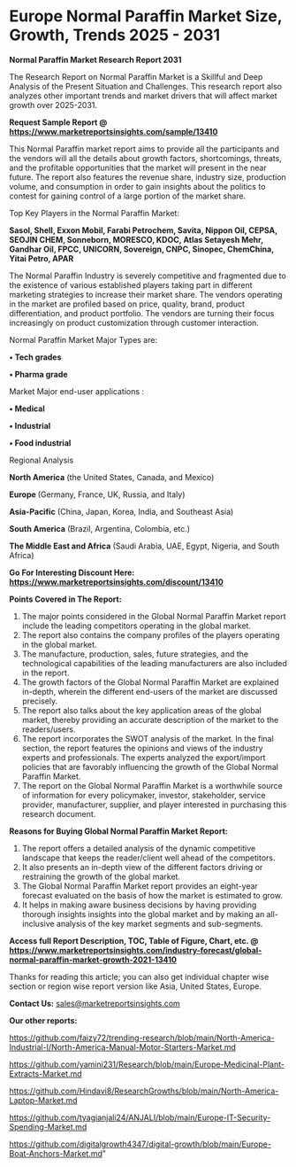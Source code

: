 # Europe Normal Paraffin Market Size, Growth, Trends 2025 - 2031

<strong>Normal Paraffin Market Research Report 2031</strong>

The Research Report on Normal Paraffin Market is a Skillful and Deep Analysis of the Present Situation and Challenges. This research report also analyzes other important trends and market drivers that will affect market growth over 2025-2031.

<strong>Request Sample Report @ <a href=https://www.marketreportsinsights.com/sample/13410>https://www.marketreportsinsights.com/sample/13410</a></strong>

This Normal Paraffin market report aims to provide all the participants and the vendors will all the details about growth factors, shortcomings, threats, and the profitable opportunities that the market will present in the near future. The report also features the revenue share, industry size, production volume, and consumption in order to gain insights about the politics to contest for gaining control of a large portion of the market share.

Top Key Players in the Normal Paraffin Market:

<strong>Sasol, Shell, Exxon Mobil, Farabi Petrochem, Savita, Nippon Oil, CEPSA, SEOJIN CHEM, Sonneborn, MORESCO, KDOC, Atlas Setayesh Mehr, Gandhar Oil, FPCC, UNICORN, Sovereign, CNPC, Sinopec, ChemChina, Yitai Petro, APAR</strong>

The Normal Paraffin Industry is severely competitive and fragmented due to the existence of various established players taking part in different marketing strategies to increase their market share. The vendors operating in the market are profiled based on price, quality, brand, product differentiation, and product portfolio. The vendors are turning their focus increasingly on product customization through customer interaction.

Normal Paraffin Market Major Types are:

<strong>• Tech grades

• Pharma grade</strong>

Market Major end-user applications :

<strong>• Medical

• Industrial

• Food industrial</strong>

Regional Analysis

</u><strong><b>North America</b></strong> (the United States, Canada, and Mexico)

<strong><b>Europe </b></strong>(Germany, France, UK, Russia, and Italy)

<strong><b>Asia-Pacific</b></strong> (China, Japan, Korea, India, and Southeast Asia)

<strong><b>South America</b></strong> (Brazil, Argentina, Colombia, etc.)

<strong><b>The Middle East and Africa</b></strong> (Saudi Arabia, UAE, Egypt, Nigeria, and South Africa)

<strong>Go For Interesting Discount Here: <a href=https://www.marketreportsinsights.com/discount/13410>https://www.marketreportsinsights.com/discount/13410</a></strong>

<strong>Points Covered in The Report:</strong>
<ol>
  <li>The major points considered in the Global Normal Paraffin Market report include the leading competitors operating in the global market.</li>
  <li>The report also contains the company profiles of the players operating in the global market.</li>
  <li>The manufacture, production, sales, future strategies, and the technological capabilities of the leading manufacturers are also included in the report.</li>
  <li>The growth factors of the Global Normal Paraffin Market are explained in-depth, wherein the different end-users of the market are discussed precisely.</li>
  <li>The report also talks about the key application areas of the global market, thereby providing an accurate description of the market to the readers/users.</li>
  <li>The report incorporates the SWOT analysis of the market. In the final section, the report features the opinions and views of the industry experts and professionals. The experts analyzed the export/import policies that are favorably influencing the growth of the Global Normal Paraffin Market.</li>
  <li>The report on the Global Normal Paraffin Market is a worthwhile source of information for every policymaker, investor, stakeholder, service provider, manufacturer, supplier, and player interested in purchasing this research document.</li>
</ol>
<strong>Reasons for Buying Global Normal Paraffin Market Report:</strong>

<ol>
  <li>The report offers a detailed analysis of the dynamic competitive landscape that keeps the reader/client well ahead of the competitors.</li>
  <li>It also presents an in-depth view of the different factors driving or restraining the growth of the global market.</li>
  <li>The Global Normal Paraffin Market report provides an eight-year forecast evaluated on the basis of how the market is estimated to grow.</li>
  <li>It helps in making aware business decisions by having providing thorough insights insights into the global market and by making an all-inclusive analysis of the key market segments and sub-segments.</li>
</ol>
<strong>Access full Report Description, TOC, Table of Figure, Chart, etc. @ <a href=https://www.marketreportsinsights.com/industry-forecast/global-normal-paraffin-market-growth-2021-13410>https://www.marketreportsinsights.com/industry-forecast/global-normal-paraffin-market-growth-2021-13410</a></strong>


Thanks for reading this article; you can also get individual chapter wise section or region wise report version like Asia, United States, Europe.

<strong>Contact Us:</strong>
sales@marketreportsinsights.com

<strong>Our other reports:</strong>

<a href=https://github.com/faizy72/trending-research/blob/main/North-America-Industrial-I/North-America-Manual-Motor-Starters-Market.md>https://github.com/faizy72/trending-research/blob/main/North-America-Industrial-I/North-America-Manual-Motor-Starters-Market.md</a>

<a href=https://github.com/yamini231/Research/blob/main/Europe-Medicinal-Plant-Extracts-Market.md>https://github.com/yamini231/Research/blob/main/Europe-Medicinal-Plant-Extracts-Market.md</a>

<a href=https://github.com/Hindavi8/ResearchGrowths/blob/main/North-America-Laptop-Market.md>https://github.com/Hindavi8/ResearchGrowths/blob/main/North-America-Laptop-Market.md</a>

<a href=https://github.com/tyagianjali24/ANJALI/blob/main/Europe-IT-Security-Spending-Market.md>https://github.com/tyagianjali24/ANJALI/blob/main/Europe-IT-Security-Spending-Market.md</a>

<a href=https://github.com/digitalgrowth4347/digital-growth/blob/main/Europe-Boat-Anchors-Market.md>https://github.com/digitalgrowth4347/digital-growth/blob/main/Europe-Boat-Anchors-Market.md</a>"
